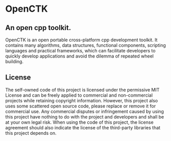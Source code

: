 # OpenCTK

## An open cpp toolkit.

OpenCTK is an open portable cross-platform cpp development toolkit. It contains many algorithms, data structures, functional components, scripting languages and practical frameworks, which can facilitate developers to quickly develop applications and avoid the dilemma of repeated wheel building.

## License

The self-owned code of this project is licensed under the permissive MIT License and can be freely applied to commercial and non-commercial projects while retaining copyright information.
However, this project also uses some scattered open source code, please replace or remove it for commercial use.
Any commercial disputes or infringement caused by using this project have nothing to do with the project and developers and shall be at your own legal risk.
When using the code of this project, the license agreement should also indicate the license of the third-party libraries that this project depends on.